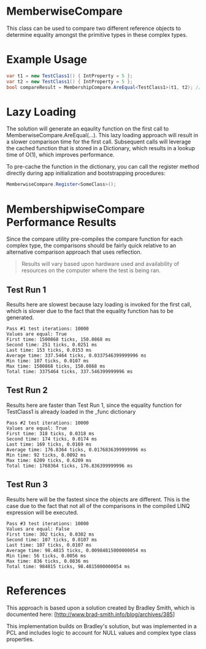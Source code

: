 # MemberwiseCompare
This class can be used to compare two different reference objects to determine equality amongst the primitive types in these complex types.

# Example Usage
```csharp
var t1 = new TestClass1() { IntProperty = 5 };
var t2 = new TestClass1() { IntProperty = 5 };
bool compareResult = MembershipCompare.AreEqual<TestClass1>(t1, t2); // will return true
```

# Lazy Loading
The solution will generate an eqaulity function on the first call to MemberwiseCompare.AreEqual<T1>(...).  This lazy loading approach will result in a slower comparison time for the first call.  Subsequent calls will leverage the cached function that is stored in a Dictionary, which results in a lookup time of O(1), which improves performance.

To pre-cache the function in the dictionary, you can call the register method directly during app initialization and bootstrapping procedures:
```csharp
MemberwiseCompare.Register<SomeClass>();
```


# MembershipwiseCompare Performance Results
Since the compare utility pre-compiles the compare function for each complex type, the comparisons should be fairly quick relative to an alternative comparison approach that uses reflection.

> Results will vary based upon hardware used and availability of resources on the computer where the test is being ran.

## Test Run 1
Results here are slowest because lazy loading is invoked for the first call, which is slower due to the fact that the equality function has to be generated.

```text
Pass #1 test iterations: 10000
Values are equal: True
First time: 1500868 ticks, 150.0868 ms
Second time: 251 ticks, 0.0251 ms
Last time: 153 ticks, 0.0153 ms
Average time: 337.5464 ticks, 0.0337546399999996 ms
Min time: 107 ticks, 0.0107 ms
Max time: 1500868 ticks, 150.0868 ms
Total time: 3375464 ticks, 337.546399999996 ms
```

## Test Run 2
Results here are faster than Test Run 1, since the equality function for TestClass1 is already loaded in the \_func dictionary

```text
Pass #2 test iterations: 10000
Values are equal: True
First time: 318 ticks, 0.0318 ms
Second time: 174 ticks, 0.0174 ms
Last time: 169 ticks, 0.0169 ms
Average time: 176.8364 ticks, 0.0176836399999996 ms
Min time: 92 ticks, 0.0092 ms
Max time: 6209 ticks, 0.6209 ms
Total time: 1768364 ticks, 176.836399999996 ms
```

## Test Run 3
Results here will be the fastest since the objects are different.  This is the case due to the fact that not all of the comparisons in the compiled LINQ expression will be executed.

```text
Pass #3 test iterations: 10000
Values are equal: False
First time: 302 ticks, 0.0302 ms
Second time: 107 ticks, 0.0107 ms
Last time: 107 ticks, 0.0107 ms
Average time: 98.4815 ticks, 0.00984815000000054 ms
Min time: 56 ticks, 0.0056 ms
Max time: 836 ticks, 0.0836 ms
Total time: 984815 ticks, 98.4815000000054 ms
```

# References
This approach is based upon a solution created by Bradley Smith, which is documented here: [http://www.brad-smith.info/blog/archives/385]

This implementation builds on Bradley's solution, but was implemented in a PCL and includes logic to account for NULL values and complex type class properties.
